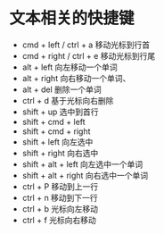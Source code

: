 # 文本相关的快捷键

- cmd + left / ctrl + a  移动光标到行首
- cmd + right / ctrl + e 移动光标到行尾
- alt + left 向左移动一个单词
- alt + right 向右移动一个单词、
- alt + del 删除一个单词
- ctrl + d 基于光标向右删除
- shift + up 选中到首行
- shift + cmd + left 
- shift + cmd + right 
- shift + left 向左选中
- shift + right 向右选中
- shift + alt + left 向左选中一个单词
- shift + alt + right 向右选中一个单词 
- ctrl + P 移动到上一行 
- ctrl + n 移动到下一行
- ctrl + b 光标向左移动 
- ctrl + f 光标向右移动 